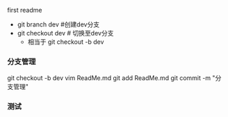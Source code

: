 first readme


  - git branch dev #创建dev分支
  - git checkout dev  # 切换至dev分支
    - 相当于 git checkout -b dev

### 分支管理
  git checkout -b dev
  vim ReadMe.md
  git add ReadMe.md
  git commit -m "分支管理"

###  测试
